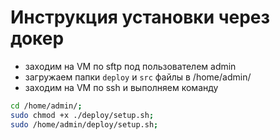 # Инструкция установки через докер

- заходим на VM по sftp под пользователем admin
- загружаем папки `deploy` и `src` файлы в /home/admin/
- заходим на VM по ssh и выполняем команду


```sh
cd /home/admin/;
sudo chmod +x ./deploy/setup.sh; 
sudo /home/admin/deploy/setup.sh;
```
